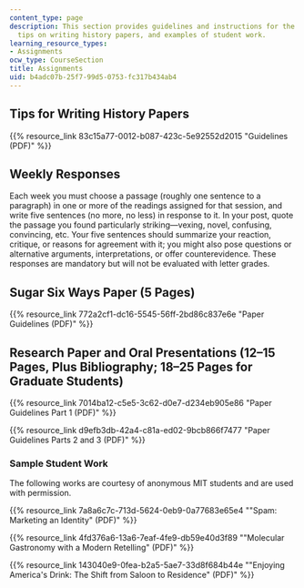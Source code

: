```yaml
---
content_type: page
description: This section provides guidelines and instructions for the course assignments,
  tips on writing history papers, and examples of student work.
learning_resource_types:
- Assignments
ocw_type: CourseSection
title: Assignments
uid: b4adc07b-25f7-99d5-0753-fc317b434ab4
---
```


Tips for Writing History Papers
-------------------------------

{{% resource_link 83c15a77-0012-b087-423c-5e92552d2015 "Guidelines (PDF)" %}}

Weekly Responses
----------------

Each week you must choose a passage (roughly one sentence to a paragraph) in one or more of the readings assigned for that session, and write five sentences (no more, no less) in response to it. In your post, quote the passage you found particularly striking—vexing, novel, confusing, convincing, etc. Your five sentences should summarize your reaction, critique, or reasons for agreement with it; you might also pose questions or alternative arguments, interpretations, or offer counterevidence. These responses are mandatory but will not be evaluated with letter grades.

Sugar Six Ways Paper (5 Pages)
------------------------------

{{% resource_link 772a2cf1-dc16-5545-56ff-2bd86c837e6e "Paper Guidelines (PDF)" %}}

Research Paper and Oral Presentations (12–15 Pages, Plus Bibliography; 18–25 Pages for Graduate Students)
---------------------------------------------------------------------------------------------------------

{{% resource_link 7014ba12-c5e5-3c62-d0e7-d234eb905e86 "Paper Guidelines Part 1 (PDF)" %}}

{{% resource_link d9efb3db-42a4-c81a-ed02-9bcb866f7477 "Paper Guidelines Parts 2 and 3 (PDF)" %}}

### Sample Student Work

The following works are courtesy of anonymous MIT students and are used with permission.

{{% resource_link 7a8a6c7c-713d-5624-0eb9-0a77683e65e4 "\"Spam: Marketing an Identity\" (PDF)" %}} 

{{% resource_link 4fd376a6-13a6-7eaf-4fe9-db59e40d3f89 "\"Molecular Gastronomy with a Modern Retelling\" (PDF)" %}} 

{{% resource_link 143040e9-0fea-b2a5-5ae7-33d8f684b44e "\"Enjoying America's Drink: The Shift from Saloon to Residence\" (PDF)" %}}
